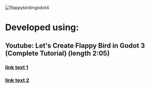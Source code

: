 ![flappybirdingodot4](https://github.com/git4nader/fappybirdingodot4/assets/13668422/3d7439cb-df60-4855-a820-14681da38898)
# Developed using:
## Youtube: Let's Create Flappy Bird in Godot 3 (Complete Tutorial) (length 2:05) 
### [link text 1](https://github.com/KaanAlpar/flappy-bird-tutorial) 
### [link text 2](https://github.com/KaanAlpar/flappy-bird-tutorial/commits?author=KaanAlpar)
